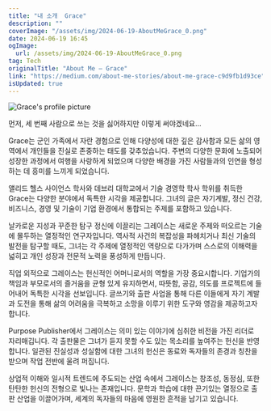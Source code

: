 ```yaml
---
title: "내 소개  Grace"
description: ""
coverImage: "/assets/img/2024-06-19-AboutMeGrace_0.png"
date: 2024-06-19 16:45
ogImage:
  url: /assets/img/2024-06-19-AboutMeGrace_0.png
tag: Tech
originalTitle: "About Me — Grace"
link: "https://medium.com/about-me-stories/about-me-grace-c9d9fb1d93ce"
isUpdated: true
---
```


![Grace's profile picture](/assets/img/2024-06-19-AboutMeGrace_0.png)

먼저, 세 번째 사람으로 쓰는 것을 싫어하지만 이렇게 써야겠네요...

Grace는 군인 가족에서 자란 경험으로 인해 다양성에 대한 깊은 감사함과 모든 삶의 영역에서 개인들을 진실로 존중하는 태도를 갖추었습니다. 주변의 다양한 문화에 노출되어 성장한 과정에서 여행을 사랑하게 되었으며 다양한 배경을 가진 사람들과의 인연을 형성하는 데 흥미를 느끼게 되었습니다.

앨리드 헬스 사이언스 학사와 데브리 대학교에서 기술 경영학 학사 학위를 취득한 Grace는 다양한 분야에서 독특한 시각을 제공합니다. 그녀의 글은 자기계발, 정신 건강, 비즈니스, 경영 및 기술이 기업 환경에서 통합되는 주제를 포함하고 있습니다.

<!-- cozy-coder - 수평 -->

<ins class="adsbygoogle"
     style="display:block"
     data-ad-client="ca-pub-4877378276818686"
     data-ad-slot="1107185301"
     data-ad-format="auto"
     data-full-width-responsive="true"></ins>

<script>
     (adsbygoogle = window.adsbygoogle || []).push({});
</script>

날카로운 지성과 꾸준한 탐구 정신에 이끌리는 그레이스는 새로운 주제와 떠오르는 기술에 몰두하는 열정적인 연구자입니다. 역사적 사건의 복잡성을 파헤치거나 최신 기술의 발전을 탐구할 때도, 그녀는 각 주제에 열정적인 역량으로 다가가며 스스로의 이해력을 넓히고 개인 성장과 전문적 노력을 풍성하게 만듭니다.

직업 외적으로 그레이스는 헌신적인 어머니로서의 역할을 가장 중요시합니다. 기업가의 책임과 부모로서의 즐거움을 균형 있게 유지하면서, 따뜻함, 공감, 의도를 프로젝트에 들어내어 독특한 시각을 선보입니다. 글쓰기와 출판 사업을 통해 다른 이들에게 자기 계발과 도전을 통해 삶의 어려움을 극복하고 소망을 이루기 위한 도구와 영감을 제공하고자 합니다.

Purpose Publisher에서 그레이스는 의미 있는 이야기에 심취한 비전을 가진 리더로 자리매깁니다. 각 출판물은 그녀가 듣지 못할 수도 있는 목소리를 높여주는 헌신을 반영합니다. 일관된 진실성과 성실함에 대한 그녀의 헌신은 동료와 독자들의 존경과 칭찬을 받으며 작업 전반에 울려 퍼집니다.

상업적 이해와 일시적 트렌드에 주도되는 산업 속에서 그레이스는 창조성, 동정심, 또한 탄탄한 헌신의 전형으로 빛나는 존재입니다. 문학과 학습에 대한 끈기있는 열정으로 출판 산업을 이끌어가며, 세계의 독자들의 마음에 영원한 흔적을 남기고 있습니다.
